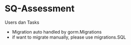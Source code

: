 # SQ-Assessment
Users dan Tasks
- Migration auto handled by gorm.Migrations
- if want to migrate manually, please use migrations.SQL